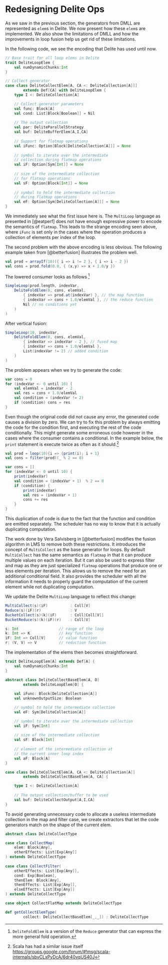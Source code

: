 # Redesigning Delite Ops

As we saw in the previous section, the generators from DMLL are represented as `elem`s in Delite. We now present how these `elem`s are implemented. We also show the limitations of DMLL and how the improvements in loop fusion help us get rid of these limitations.

In the following code, we see the encoding that Delite has used until now.

```scala
// Base trait for all loop elems in Delite
trait DeliteLoopElem {
    val numDynamicChunks:Int
}

// Collect generator
case class DeliteCollectElem[A, CA <: DeliteCollection[A]]] 
        extends Def[CA] with DeliteLoopElem {
    type I <: DeliteCollection[A]

    // Collect generator parameters
    val func: Block[A]
    val cond: List[Block[Boolean]] = Nil
    
    // The output collection
    val par: DeliteParallelStrategy
    val buf: DeliteBufferElem[A,I,CA]
    
    // Support for flatmap operations
    val iFunc: Option[Block[DeliteCollection[A]]] = None
    
    // symbol to iterate over the intermediate 
    // collection during flatmap operations
    val iF: Option[Sym[Int]] = None
    
    // size of the intermediate collection
    // for flatmap operations
    val sF: Option[Block[Int]] = None
    
    // symbol to hold the intermediate collection
    // during flatmap operations
    val eF: Option[Sym[DeliteCollection[A]]] = None
}
```
We immediately see what the first issue here is. The `MultiLoop` language as presented in [@eatperf] does not have enough expressive power to encode the semantics of `flatmap`. This leads to the strange encoding seen above, where `iFunc` is set only in the cases where the operation produces a collection of elements per index of the loop. 

The second problem with the above encoding is less obvious. The following example taken from [@betterfusion] illustrates the problem well.

```scala
val prod = arrayIf(10)({ i => i != 2 }, { i => i - 2 })
val cons = prod.fold(0.0, { (x,y) => x + 1.0/y })
```

The lowered consumer looks as follows [^1redesign]

```scala
SimpleLoop(prod.length, indexVar,
    DeliteFoldElem(0, cons, elemVal,
        { indexVar => prod.at(indexVar) }, // the map function
        { indexVar => cons + 1.0/elemVal }, // the reduce function
        Nil // no conditions yet
    )
)
```

After vertical fusion:

```scala
SimpleLoop(10, indexVar,
    DeliteFoldElem(0, cons, elemVal,
        { indexVar => indexVar - 2 }, // fused map      
        { indexVar => cons + 1.0/elemVal }, 
        List(indexVar != 2) // added condition
    )
)
```

The problem appears when we try to generate the code:

```scala
var cons = 0
for (indexVar <- 0 until 10) {
    val elemVal = indexVar - 2
    val res = cons + 1.0/elemVal
    val condition = (indexVar != 2)
    if (condition) cons = res
}
```

Even though the original code did not cause any error, the generated code causes a division by zero. We can try to fix this problem by always emitting the code for the condition first, and executing the rest of the code conditionally. This might generate some erroneous code however in the cases where the consumer contains a conditional. In the example below, the `print` statement is execute twice as often as it should.[^2redesign]

 

```scala
val prod = loop(10){i => {print(i); i + 1}
val cons = filter(prod)(_ % 2 == 0)
```

```scala
var cons = []
for (indexVar <- 0 until 10) {
    print(indexVar)
    val condition = (indexVar + 1)  % 2 == 0
    if (condition) {
        print(indexVar)
        val res = (indexVar + 1) 
        cons += res
    }
}
```

This duplication of code is due to the fact that the function and condition are emitted separately. The scheduler has no way to know that it is actually duplicating computation.

The work done by Vera Salvisberg in [@betterfusion] modifies the fusion algorithm in LMS to remove both these restrictions. It introduces the concept of `MultiCollect` as the base generator for loops. By default `MultiCollect` has the same semantics as `flatmap` in that it can produce multiple values on each iteration. But it can also be used to express filter and map as they are just specialized `flatmap` operations that produce one or less elements per iteration. This allows us to remove the need for an additional conditional field. It also provides the scheduler with all the information it needs to properly guard the computation of the current element while not duplicating computation.

We update the Delite `MultiLoop` language to reflect this change:

```scala
MultiCollect(s)(iF)          : Coll[V]
Reduce(s)(iF)(r)             : V
BucketCollect(s)(k)(iF)      : Coll[Coll[V]]
BucketReduce(s)(k)(iF)(r)    : Coll[V]

s: Int                  // range of the loop
k: Int => K             // key function
iF: Int => Coll[V]      // value function
r: (V, V) => V          // reduction function
```

The implementation of the elems then becomes straightforward.

```scala
trait DeliteLoopElem[A] extends Def[A] {
    val numDynamicChunks:Int
}

abstract class DeliteCollectBaseElem[A, O] 
        extends DeliteLoopElem[O] {
          
    val iFunc: Block[DeliteCollection[A]]
    val unknownOutputSize: Boolean

    // symbol to hold the intermediate collection
    val eF: Sym[DeliteCollection[A]]

    // symbol to iterate over the intermediate collection
    val iF: Sym[Int]
    
    // size of the intermediate collection
    val sF: Block[Int]
    
    // element of the intermediate collection at 
    // the current inner loop index
    val aF: Block[A]
}

case class DeliteCollectElem[A, CA <: DeliteCollection[A]] 
        extends DeliteCollectBaseElem[A, CA] {

    type I <: DeliteCollection[A]
    
    // The output collection/buffer to be used
    val buf: DeliteCollectOutput[A,I,CA]
}
```

To avoid generating unnecessary code to allocate a useless intermediate collection in the map and filter case, we create extractors that let the code generators match on the shape of the current elem. 

```scala
abstract class DeliteCollectType

case class CollectMap(
    elem: Block[Any], 
    otherEffects: List[Exp[Any]]
) extends DeliteCollectType
        
case class CollectFilter(
    otherEffects: List[Exp[Any]], 
    cond: Exp[Boolean], 
    thenElem: Block[Any],
    thenEffects: List[Exp[Any]], 
    elseEffects: List[Exp[Any]]
) extends DeliteCollectType

case object CollectFlatMap extends DeliteCollectType

def getCollectElemType(
        collect: DeliteCollectBaseElem[_,_]) : DeliteCollectType
```


[^1redesign]: `DeliteFoldElem` is a version of the `Reduce` generator that can express the more general fold operation.

[^2redesign]: Scala has had a similar issue itself https://groups.google.com/forum/#!msg/scala-internals/sbvCLxPyDcA/6dr40vqUS40J 
